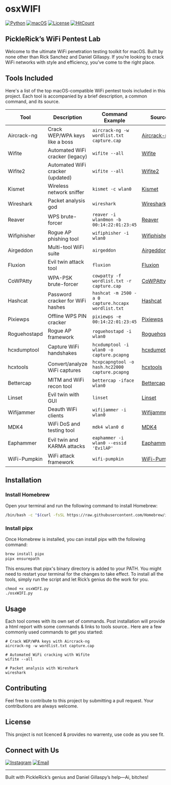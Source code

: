 
# osxWIFI

[![Python](https://img.shields.io/badge/Python-100%25-blue?style=for-the-badge&logo=python&logoColor=white)](https://www.python.org/)
[![macOS](https://img.shields.io/badge/macOS-Compatible-green?style=for-the-badge&logo=apple)](https://www.apple.com/macos/)
[![License](https://img.shields.io/badge/License-MIT-yellow?style=for-the-badge)](LICENSE)
[![HitCount](https://hits.dwyl.com/heyfinal/osxWIFI.svg?style=for-the-badge)](https://hits.dwyl.com/heyfinal/osxWIFI)

## PickleRick’s WiFi Pentest Lab

Welcome to the ultimate WiFi penetration testing toolkit for macOS. Built by none other than Rick Sanchez and Daniel Gillaspy. If you’re looking to crack WiFi networks with style and efficiency, you’ve come to the right place.

## Tools Included

Here's a list of the top macOS-compatible WiFi pentest tools included in this project. Each tool is accompanied by a brief description, a common command, and its source.

| Tool         | Description                             | Command Example                                        | Source                                                      | Install Method |
|--------------|-----------------------------------------|--------------------------------------------------------|-------------------------------------------------------------|----------------|
| Aircrack-ng  | Crack WEP/WPA keys like a boss          | `aircrack-ng -w wordlist.txt capture.cap`              | [Aircrack-ng](https://github.com/aircrack-ng/aircrack-ng)    | brew           |
| Wifite       | Automated WiFi cracker (legacy)         | `wifite --all`                                         | [Wifite](https://github.com/derv82/wifite)                   | pipx           |
| Wifite2      | Automated WiFi cracker (updated)        | `wifite --all`                                         | [Wifite2](https://github.com/derv82/wifite2)                 | pipx           |
| Kismet       | Wireless network sniffer                | `kismet -c wlan0`                                      | [Kismet](https://github.com/kismetwireless/kismet)           | brew           |
| Wireshark    | Packet analysis god                     | `wireshark`                                            | [Wireshark](https://github.com/wireshark/wireshark)          | brew-cask      |
| Reaver       | WPS brute-forcer                        | `reaver -i wlan0mon -b 00:14:22:01:23:45`              | [Reaver](https://github.com/t6x/reaver-wps-fork-t6x)         | brew           |
| Wifiphisher  | Rogue AP phishing tool                  | `wifiphisher -i wlan0`                                 | [Wifiphisher](https://github.com/wifiphisher/wifiphisher)    | pipx           |
| Airgeddon    | Multi-tool WiFi suite                   | `airgeddon`                                            | [Airgeddon](https://github.com/v1s1t0r1sh3r3/airgeddon)      | git            |
| Fluxion      | Evil twin attack tool                   | `fluxion`                                              | [Fluxion](https://github.com/FluxionNetwork/fluxion)         | git            |
| CoWPAtty     | WPA-PSK brute-forcer                    | `cowpatty -f wordlist.txt -r capture.cap`              | [CoWPAtty](https://github.com/joswr1ght/cowpatty)            | brew           |
| Hashcat      | Password cracker for WiFi hashes        | `hashcat -m 2500 -a 0 capture.hccapx wordlist.txt`     | [Hashcat](https://github.com/hashcat/hashcat)                | brew           |
| Pixiewps     | Offline WPS PIN cracker                 | `pixiewps -e 00:14:22:01:23:45`                        | [Pixiewps](https://github.com/wiire-a/pixiewps)              | brew           |
| Roguehostapd | Rogue AP framework                      | `roguehostapd -i wlan0`                                | [Roguehostapd](https://github.com/wifiphisher/roguehostapd)  | pipx           |
| hcxdumptool  | Capture WiFi handshakes                 | `hcxdumptool -i wlan0 -o capture.pcapng`               | [hcxdumptool](https://github.com/ZerBea/hcxdumptool)         | brew           |
| hcxtools     | Convert/analyze WiFi captures           | `hcxpcapngtool -o hash.hc22000 capture.pcapng`         | [hcxtools](https://github.com/ZerBea/hcxtools)               | brew           |
| Bettercap    | MITM and WiFi recon tool                | `bettercap -iface wlan0`                               | [Bettercap](https://github.com/bettercap/bettercap)          | brew           |
| Linset       | Evil twin with GUI                      | `linset`                                               | [Linset](https://github.com/vk496/linset)                    | git            |
| Wifijammer   | Deauth WiFi clients                     | `wifijammer -i wlan0`                                  | [Wifijammer](https://github.com/DanMcInerney/wifijammer)     | pipx           |
| MDK4         | WiFi DoS and testing tool               | `mdk4 wlan0 d`                                         | [MDK4](https://github.com/aircrack-ng/mdk4)                  | brew           |
| Eaphammer    | Evil twin and KARMA attacks             | `eaphammer -i wlan0 --essid 'EvilAP'`                  | [Eaphammer](https://github.com/s0lst1c3/eaphammer)           | git            |
| WiFi-Pumpkin | WiFi attack framework                   | `wifi-pumpkin`                                         | [WiFi-Pumpkin](https://github.com/P0cL4bs/WiFi-Pumpkin)      | pipx           |

## Installation

  ### Install Homebrew
  Open your terminal and run the following command to install Homebrew:

```sh
/bin/bash -c "$(curl -fsSL https://raw.githubusercontent.com/Homebrew/install/HEAD/install.sh)"
```

  ### Install pipx
  Once Homebrew is installed, you can install pipx with the following command:

```sh
brew install pipx
pipx ensurepath
```

  This ensures that pipx's binary directory is added to your PATH. You might need to restart your terminal for the changes to take effect.
  To install all the tools, simply run the script and let Rick’s genius do the work for you. 

```shell
chmod +x osxWIFI.py
./osxWIFI.py
```

## Usage

Each tool comes with its own set of commands. Post installation will provide a html report with some commands & links to tools source..  Here are a few commonly used commands to get you started:

```shell
# Crack WEP/WPA keys with Aircrack-ng
aircrack-ng -w wordlist.txt capture.cap

# Automated WiFi cracking with Wifite
wifite --all

# Packet analysis with Wireshark
wireshark
```

## Contributing

Feel free to contribute to this project by submitting a pull request. Your contributions are always welcome.

## License

This project is not licenced & provides no warrenty, use code as you see fit.

## Connect with Us

[![Instagram](https://img.shields.io/badge/Instagram-%23E4405F.svg?style=for-the-badge&logo=instagram&logoColor=white)](https://www.instagram.com/danielgillaspy?igsh=MWRjeXJnOXo5aXhkYg%3D%3D&utm_source=qr)
[![Email](https://img.shields.io/badge/Email-daniel@gillaspy.me-blue?style=for-the-badge&logo=gmail&logoColor=white)](mailto:daniel@gillaspy.me)

---

Built with PickleRick’s genius and Daniel Gillaspy’s help—Ai, bitches!
